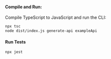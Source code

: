 #### Compile and Run:

Compile TypeScript to JavaScript and run the CLI:

```bash
npx tsc
node dist/index.js generate-api exampleApi
```

#### Run Tests

```bash
npx jest
```

